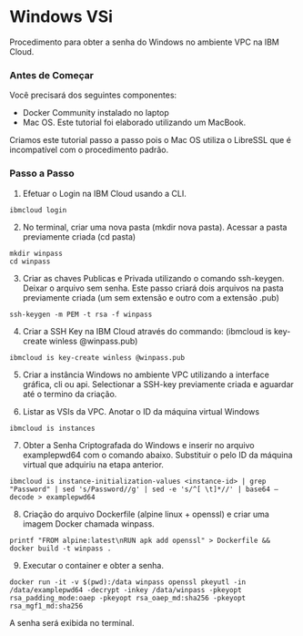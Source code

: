 # Windows VSi
Procedimento para obter a senha do Windows no ambiente VPC na IBM Cloud.

### Antes de Começar
Você precisará dos seguintes componentes:
- Docker Community instalado no laptop
- Mac OS. Este tutorial foi elaborado utilizando um MacBook.

Criamos este tutorial passo a passo pois o Mac OS utiliza o LibreSSL que é incompatível com o procedimento padrão.

### Passo a Passo

1. Efetuar o Login na IBM Cloud usando a CLI.
```shell
ibmcloud login
```
2. No terminal, criar uma nova pasta (mkdir nova pasta). Acessar a pasta previamente criada (cd pasta)
```shell
mkdir winpass
cd winpass
```
3. Criar as chaves Publicas e Privada utilizando o comando ssh-keygen. Deixar o arquivo sem senha. Este passo criará dois arquivos na pasta previamente criada (um sem extensão e outro com a extensão .pub)
```shell
ssh-keygen -m PEM -t rsa -f winpass
```
4. Criar a SSH Key na IBM Cloud através do commando: (ibmcloud is key-create winless @winpass.pub)
```shell
ibmcloud is key-create winless @winpass.pub
```
5. Criar a instância Windows no ambiente VPC utilizando a interface gráfica, cli ou api. Selectionar a SSH-key previamente criada e aguardar até o termino da criação.

6. Listar as VSIs da VPC. Anotar o ID da máquina virtual Windows
```shell
ibmcloud is instances
```
7. Obter a Senha Criptografada do Windows e inserir no arquivo examplepwd64 com o comando abaixo. Substituir o <instance-id> pelo ID da máquina virtual que adquiriu na etapa anterior.
```shell
ibmcloud is instance-initialization-values <instance-id> | grep "Password" | sed 's/Password//g' | sed -e 's/^[ \t]*//' | base64 —decode > examplepwd64
```
8. Criação do arquivo Dockerfile (alpine linux + openssl) e criar uma imagem Docker chamada winpass.
```shell
printf "FROM alpine:latest\nRUN apk add openssl" > Dockerfile && docker build -t winpass .
```
9. Executar o container e obter a senha.
```docker
docker run -it -v $(pwd):/data winpass openssl pkeyutl -in /data/examplepwd64 -decrypt -inkey /data/winpass -pkeyopt rsa_padding_mode:oaep -pkeyopt rsa_oaep_md:sha256 -pkeyopt rsa_mgf1_md:sha256
```
A senha será exibida no terminal.
